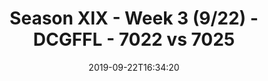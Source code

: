 ---
title: Season XIX - Week 3 (9/22) - DCGFFL - 7022 vs 7025
teams_score:
- team: 7022
  score: 25
- team: 7025
  score: 6
mvp: Peter, Kori
game-ball: Nikki, Jorge
season: 19
week: 3
date: '2019-09-22T16:34:20'
pageid: season-xix-week-3-9-22-7022-vs-7025
---